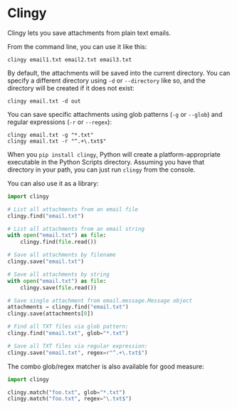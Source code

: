 # Clingy
Clingy lets you save attachments from plain text emails.

From the command line, you can use it like this:

```
clingy email1.txt email2.txt email3.txt
```

By default, the attachments will be saved into the current directory.
You can specify a different directory using `-d` or `--directory` like so,
and the directory will be created if it does not exist:

```
clingy email.txt -d out
```

You can save specific attachments using glob patterns (`-g` or `--glob`)
and regular expressions (`-r` or `--regex`):

```
clingy email.txt -g "*.txt"
clingy email.txt -r "^.+\.txt$"
```

When you `pip install clingy`, Python will create a platform-appropriate
executable in the Python Scripts directory. Assuming you have that directory
in your path, you can just run `clingy` from the console.

You can also use it as a library:

```python
import clingy

# List all attachments from an email file
clingy.find("email.txt")

# List all attachments from an email string
with open("email.txt") as file:
    clingy.find(file.read())

# Save all attachments by filename
clingy.save("email.txt")

# Save all attachments by string
with open("email.txt") as file:
    clingy.save(file.read())

# Save single attachment from email.message.Message object
attachments = clingy.find("email.txt")
clingy.save(attachments[0])

# Find all TXT files via glob pattern:
clingy.find("email.txt", glob="*.txt")

# Save all TXT files via regular expression:
clingy.save("email.txt", regex=r"^.+\.txt$")
```

The combo glob/regex matcher is also available for good measure:

```python
import clingy

clingy.match("foo.txt", glob="*.txt")
clingy.match("foo.txt", regex="\.txt$")
````
